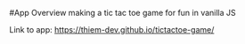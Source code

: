 #App Overview
making a tic tac toe game for fun in vanilla JS

Link to app: https://thiem-dev.github.io/tictactoe-game/


